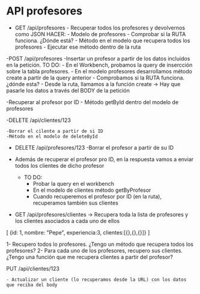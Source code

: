 # API profesores
- GET /api/profesores
        - Recuperar todos los profesores y devolvernos como JSON
        HACER:
            - Modelo de profesores
            - Comprobar si la RUTA funciona. ¿Dónde está?
            - Método en el modelo que recupera todos los profesores
            - Ejecutar ese método dentro de la ruta

-POST /api/profesores
    -Insertar un profesor a partir de los datos incluidos en la petición.
    TO DO: 
        - En el Workbench, probamos la query de insercción sobre la tabla profesores.
        - En el modelo profesores desarrollamos método create a partir de la query anterior
        - Comprobamos si la RUTA funciona. ¿dónde esta?
        - Desde la ruta, llamamos a la función create -> Hay que pasarle los datos a través del BODY de la petición


-Recuperar al profesor por ID 
    - Método getById dentro del modelo de profesores

-DELETE /api/clientes/123

    -Borrar el cilente a partir de si ID
    -Método en el modelo de deleteById

- DELETE /api/profesores/123
    -Borrar el profesor a partir de su ID


- Además de recuperar el profesor pro ID, en la respuesta vamos a enviar todos los clientes de dicho profesor
    - TO DO:
        - Probar la query en el workbench
        - En el modelo de clientes método getByProfesor
        - Cuando recuperemos el profesor por ID (en la ruta), recuperamos también sus clientes

- GET /api/profesores/clientes -> Recupera toda la lista de profesores y los clientes asociados a cada uno de ellos

[
    {id: 1, nombre: "Pepe", experiencia:3, clientes:[{},{},{}]}
]

1- Recupero todos lo profesores. ¿Tengo un método que recupera todos los profesores?
2- Para cada uno de los profesores, recupero sus clientes. ¿Tengo una función que me recupera clientes a partir del profesor?


PUT /api/clientes/123

    - Actualizar un cliente (lo recuperamos desde la URL) con los datos que reciba del body